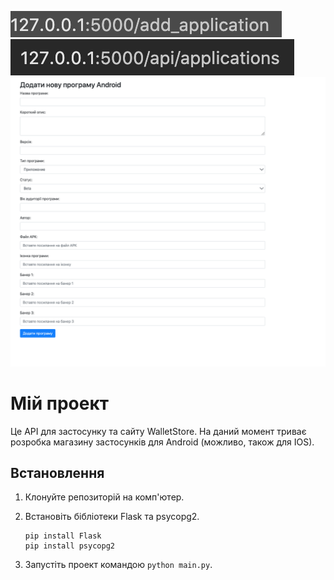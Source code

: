 ![1](https://github.com/MrghtChannel/WalletStore_API/blob/main/img/1.png)
![2](https://github.com/MrghtChannel/WalletStore_API/blob/main/img/2.png)
![3](https://github.com/MrghtChannel/WalletStore_API/blob/main/img/3.png)

# Мій проект

Це API для застосунку та сайту WalletStore. На даний момент триває розробка магазину застосунків для Android (можливо, також для IOS).

## Встановлення

1. Клонуйте репозиторій на комп'ютер.
2. Встановіть бібліотеки Flask та psycopg2.

    ```
    pip install Flask
    pip install psycopg2
    ```

3. Запустіть проект командою `python main.py`.
